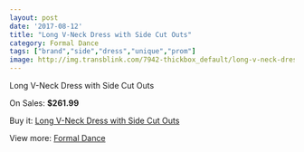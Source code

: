 ```yaml
---
layout: post
date: '2017-08-12'
title: "Long V-Neck Dress with Side Cut Outs"
category: Formal Dance
tags: ["brand","side","dress","unique","prom"]
image: http://img.transblink.com/7942-thickbox_default/long-v-neck-dress-with-side-cut-outs.jpg
---
```

Long V-Neck Dress with Side Cut Outs

On Sales: **$261.99**
<a href="https://www.transblink.com/en/formal-dance/2578-long-v-neck-dress-with-side-cut-outs.html"><amp-img layout="responsive" width="600" height="600" src="//img.transblink.com/7942-thickbox_default/long-v-neck-dress-with-side-cut-outs.jpg" alt="Long V-Neck Dress with Side Cut Outs 0" /></a>
<a href="https://www.transblink.com/en/formal-dance/2578-long-v-neck-dress-with-side-cut-outs.html"><amp-img layout="responsive" width="600" height="600" src="//img.transblink.com/7944-thickbox_default/long-v-neck-dress-with-side-cut-outs.jpg" alt="Long V-Neck Dress with Side Cut Outs 1" /></a>
<a href="https://www.transblink.com/en/formal-dance/2578-long-v-neck-dress-with-side-cut-outs.html"><amp-img layout="responsive" width="600" height="600" src="//img.transblink.com/7943-thickbox_default/long-v-neck-dress-with-side-cut-outs.jpg" alt="Long V-Neck Dress with Side Cut Outs 2" /></a>

Buy it: [Long V-Neck Dress with Side Cut Outs](https://www.transblink.com/en/formal-dance/2578-long-v-neck-dress-with-side-cut-outs.html "Long V-Neck Dress with Side Cut Outs")

View more: [Formal Dance](https://www.transblink.com/en/6-formal-dance "Formal Dance")